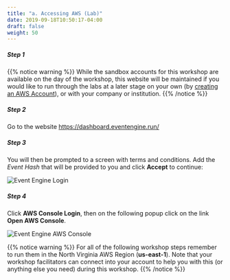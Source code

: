 ```yaml
---
title: "a. Accessing AWS (Lab)"
date: 2019-09-18T10:50:17-04:00
draft: false
weight: 50
---
```



##### Step 1

{{% notice warning %}}
While the sandbox accounts for this workshop are available on the day of the workshop, this website will be maintained if you would like to run through the labs at a later stage on your own (by [creating an AWS Account](<https://aws.amazon.com/premiumsupport/knowledge-center/create-and-activate-aws-account/>)), or with your company or institution. 
{{% /notice %}}

##### Step 2

Go to the website https://dashboard.eventengine.run/

##### Step 3

You will then be prompted to a screen with terms and conditions. Add the *Event Hash* that will be provided to you and click **Accept** to continue:

![Event Engine Login](</images/sc21/event-engine-login.png>)

##### Step 4

Click **AWS Console Login**, then on the following popup click on the link **Open AWS Console**.

![Event Engine AWS Console](</images/sc21/event-engine-aws-console.png>)

{{% notice warning %}}
For all of the following workshop steps remember to run them in the North Virginia AWS Region (**us-east-1**). Note that your workshop facilitators can connect into your account to help you with this (or anything else you need) during this workshop.
{{% /notice %}}
